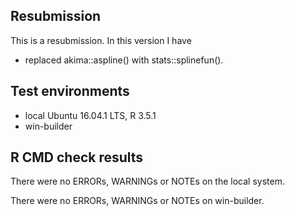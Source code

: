 ## Resubmission
This is a resubmission. In this version I have

*  replaced akima::aspline() with stats::splinefun(). 

## Test environments
* local Ubuntu 16.04.1 LTS, R 3.5.1
* win-builder

## R CMD check results
There were no ERRORs, WARNINGs or NOTEs on the local system.

There were no ERRORs, WARNINGs or NOTEs on win-builder.
  
